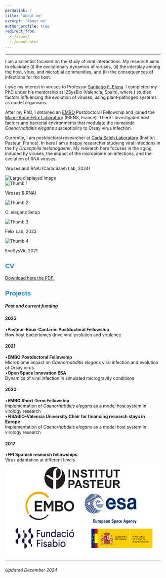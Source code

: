 ```yaml
---
permalink: /
title: "About me"
excerpt: "About me"
author_profile: true
redirect_from: 
  - /about/
  - /about.html
---
```


<hr/>

I am a scientist focused on the study of viral interactions. My research aims to elucidate (i) the evolutionary dynamics of viruses, (ii) the interplay among the host, virus, and microbial communities, and (iii) the consequences of infections for the host.

I owe my interest in viruses to Professor [Santiago F. Elena](https://sfelenalab.csic.es/sfelena/). I completed my PhD under his mentorship at I2SysBio (Valencia, Spain), where I studied factors influencing the evolution of viruses, using plant-pathogen systems as model organisms.

After my PhD, I obtained an [EMBO](https://www.embo.org/about-embo/mission/) Postdoctoral Fellowship and joined the [Marie-Anne Félix Laboratory](https://www.ibens.ens.fr/?rubrique29&lang=en) (IBENS, France). There I investigated host factors and bacterial environments that modulate the nematode *Caenorhabditis elegans* susceptibility to Orsay virus infection.

Currently, I am postdoctoral researcher at [Carla Saleh Laboratory](http://salehlab.eu) (Institut Pasteur, France). In here I am a happy researcher studying viral infections in the fly *Drosophila melanogaster*. My research here focuses in the aging induced by viruses, the impact of the microbiome on infections, and the evolution of RNA viruses.

<!-- Large image area (initial image + text behind) -->
<div class="main-image">
  <p class="overlay-text" id="displayed-text">Viruses and RNAi (Carla Saleh Lab, 2024)</p>
  <img id="displayed-image" src="/images/VIA_2024.jpg" alt="Large displayed image">
</div>

<!-- Thumbnails (click to change the big image) -->
<div class="thumbnails">
  <div class="thumbnail" 
       data-large-src="/images/VIA_2024.jpg"
       data-text="Viruses and RNAi (Carla Saleh Lab, 2024)">
    <img src="/images/VIA_2024-thumb.jpg" alt="Thumb 1">
    <p>Viruses & RNAi</p>
  </div>

  <div class="thumbnail" 
       data-large-src="/images/New_20211108_Santi.jpeg"
       data-text="Setting up C. elegans facilities (2021)">
    <img src="/images/New_20211108_Santi-thumb.jpeg" alt="Thumb 2">
    <p>C. elegans Setup</p>
  </div>

  <div class="thumbnail" 
       data-large-src="/images/Felix_lab_2023.JPEG"
       data-text="Evolution of Caenorhabditis (Marie-Anne Félix Lab, 2023)">
    <img src="/images/Felix_lab_2023-thumb.JPEG" alt="Thumb 3">
    <p>Félix Lab, 2023</p>
  </div>

  <div class="thumbnail" 
       data-large-src="/images/EvoSysVir_2021.jpg"
       data-text="Evolutionary Systems Virology (Santiago F. Elena Lab, 2021)">
    <img src="/images/EvoSysVir_2021-thumb.jpg" alt="Thumb 4">
    <p>EvoSysVir, 2021</p>
  </div>
</div>



 <div>
    <div class="card">
      <span style="font-family: 'Arial', sans-serif; font-weight: bold; color: #1280CD;"> <h2>CV</h2> </span>
<a href="https://github.com/GonzalezRvirus/RubenGonzalez.github.io/raw/master/_pages/CV.pdf" target="_blank">Download here the PDF.</a>
    </div>
    <div class="card">
      <span style="font-family: 'Arial', sans-serif; font-weight: bold; color: #1280CD;"> <h2>Projects</h2> </span>
      <h5>Past and current funding</h5>
      <h4>2025</h4>
      •<b>Pasteur-Roux-Cantarini Postdoctoral Fellowship</b><br/>
      How host bacteriomes drive viral evolution and virulence<br/>
      <h4>2021</h4>
      •<b>EMBO Postdoctoral Fellowship</b><br/>
      Microbiome impact on <i>Caenorhabditis elegans</i> viral infection and evolution of Orsay virus<br/>
      •<b>Open Space Innovation ESA</b><br/>
      Dynamics of viral infection in simulated microgravity conditions<br/>
      <h4>2020</h4>
      •<b>EMBO Short-Term Fellowship</b><br/>
      Implementation of <i>Caenorhabditis elegans</i> as a model host system in virology research<br/>
      •<b>FISABIO-Valencia University Chair for financing research stays in Europe</b><br/>
      Implementation of <i>Caenorhabditis elegans</i> as a model host system in virology research<br/>
      <h4>2017</h4>
      •<b>FPI Spanish research fellowships.</b><br/>
      Virus adaptation at different levels<br/>
<img src="/images/funding.jpg" alt="hi" class="center" height="300" width="500"/> 
       </div>

<hr/>
<div class="footer">
  <h6>Updated December 2024</h6>
</div>
 
